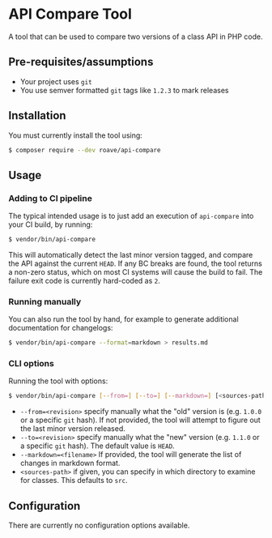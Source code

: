# API Compare Tool

A tool that can be used to compare two versions of a class API in PHP
code.

## Pre-requisites/assumptions

 * Your project uses `git`
 * You use semver formatted `git` tags like `1.2.3` to mark releases

## Installation

You must currently install the tool using:

```bash
$ composer require --dev roave/api-compare
```

## Usage

### Adding to CI pipeline

The typical intended usage is to just add an execution of `api-compare`
into your CI build, by running:

```bash
$ vendor/bin/api-compare
```

This will automatically detect the last minor version tagged, and
compare the API against the current `HEAD`. If any BC breaks are found,
the tool returns a non-zero status, which on most CI systems will cause
the build to fail. The failure exit code is currently hard-coded as `2`.

### Running manually

You can also run the tool by hand, for example to generate additional
documentation for changelogs:

```bash
$ vendor/bin/api-compare --format=markdown > results.md
```

### CLI options

Running the tool with options:

```bash
$ vendor/bin/api-compare [--from=] [--to=] [--markdown=] [<sources-path>]
```

 * `--from=<revision>` specify manually what the "old" version is (e.g.
   `1.0.0` or a specific `git` hash). If not provided, the tool will
   attempt to figure out the last minor version released.
 * `--to=<revision>` specify manually what the "new" version (e.g.
   `1.1.0` or a specific `git` hash). The default value is `HEAD`.
 * `--markdown=<filename>` If provided, the tool will generate the list
   of changes in markdown format.
 * `<sources-path>` if given, you can specify in which directory to
   examine for classes. This defaults to `src`.

## Configuration

There are currently no configuration options available.
